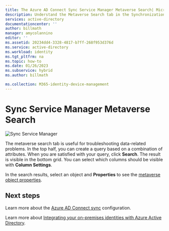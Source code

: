 ```yaml
---
title: The Azure AD Connect Sync Service Manager Metaverse Search| Microsoft Docs'
description: Understand the Metaverse Search tab in the Synchronization Service Manager for Azure AD Connect.
services: active-directory
documentationcenter: ''
author: billmath
manager: amycolannino
editor: ''
ms.assetid: 20234dd4-3328-4817-b7ff-268f953d376d
ms.service: active-directory
ms.workload: identity
ms.tgt_pltfrm: na
ms.topic: how-to
ms.date: 01/26/2023
ms.subservice: hybrid
ms.author: billmath

ms.collection: M365-identity-device-management
---
```

# Sync Service Manager Metaverse Search

![Sync Service Manager](./media/how-to-connect-sync-service-manager-ui-mvsearch/mvsearch.png)

The metaverse search tab is useful for troubleshooting data-related problems. In the top half, you can create a query based on a combination of attributes. When you are satisfied with your query, click **Search**. The result is visible in the bottom grid. You can select which columns should be visible with **Column Settings**.

In the search results, select an object and **Properties** to see the [metaverse object properties](tshoot-connect-object-not-syncing.md#metaverse-object-properties).

## Next steps
Learn more about the [Azure AD Connect sync](how-to-connect-sync-whatis.md) configuration.

Learn more about [Integrating your on-premises identities with Azure Active Directory](whatis-hybrid-identity.md).
